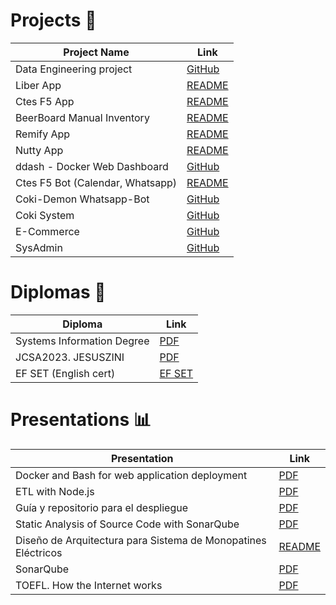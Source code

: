 # Projects 📁

| Project Name                     | Link                                                                       |
| -------------------------------- | -------------------------------------------------------------------------- |
| Data Engineering project         | [GitHub](https://github.com/jesusandres31/data-engineering-coki)           |
| Liber App                        | [README](projects/liber-app/README.md)                                     |
| Ctes F5 App                      | [README](projects/ctes-f5-app/README.md)                                   |
| BeerBoard Manual Inventory       | [README](projects/beerboard-manual-inventory/README.md)                    |
| Remify App                       | [README](projects/remify-app/README.md)                                    |
| Nutty App                        | [README](projects/nutty-app/README.md)                                     |
| ddash - Docker Web Dashboard     | [GitHub](https://github.com/jesusandres31/ddash-docker-web-dashboard)      |
| Ctes F5 Bot (Calendar, Whatsapp) | [README](projects/ctes-f5-wpp-bot/README.md)                               |
| Coki-Demon Whatsapp-Bot          | [GitHub](https://github.com/jesusandres31/coki-demon/)                     |
| Coki System                      | [GitHub](https://github.com/jesusandres31/C-Sharp-dotnet-WinForms-App)     |
| E-Commerce                       | [GitHub](https://github.com/jesusandres31/LAMP-webstore-app-guitar-pedals) |
| SysAdmin                         | [GitHub](https://github.com/jesusandres31/sysadmin)                        |

# Diplomas 📜

| Diploma                    | Link                                         |
| -------------------------- | -------------------------------------------- |
| Systems Information Degree | [PDF](diplomas/titulo.zini_jesus_andres.pdf) |
| JCSA2023. JESUSZINI        | [PDF](diplomas/JCSA2023.%20JESUSZINI.pdf)    |
| EF SET (English cert)      | [EF SET](https://cert.efset.org/TKFvb6)      |

# Presentations 📊

| Presentation                                                  | Link                                                                                |
| ------------------------------------------------------------- | ----------------------------------------------------------------------------------- |
| Docker and Bash for web application deployment                | [PDF](presentations/Docker%20and%20Bash%20for%20web%20application%20deployment.pdf) |
| ETL with Node.js                                              | [PDF](presentations/ETL%20with%20Node.js.pdf)                                       |
| Guía y repositorio para el despliegue                         | [PDF](presentations/Guía%20y%20repositorio%20para%20el%20despliegue.pdf)            |
| Static Analysis of Source Code with SonarQube                 | [PDF](presentations/Static%20Analysis%20of%20Source%20Code%20with%20SonarQube.pdf)  |
| Diseño de Arquitectura para Sistema de Monopatines Eléctricos | [README](presentations/DAA/readme.md)                                               |
| SonarQube                                                     | [PDF](presentations/SonarQube.pdf)                                                  |
| TOEFL. How the Internet works                                 | [PDF](presentations/TOEFL.%20How%20the%20Internet%20works.pdf)                      |
